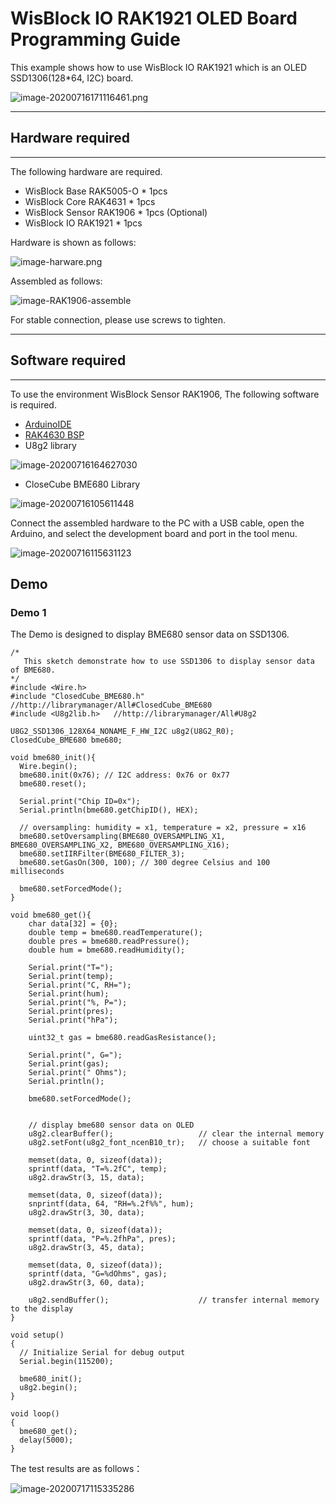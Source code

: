 # WisBlock IO RAK1921 OLED Board Programming Guide

This example shows how to use WisBlock IO RAK1921 which is an OLED SSD1306(128*64, I2C) board.

![image-20200716171116461.png](images/image-ssd1306-128-64.png)

----
## Hardware required
----
The following hardware are required.

- WisBlock Base RAK5005-O  \*  1pcs    
- WisBlock Core RAK4631      \*  1pcs    
- WisBlock Sensor RAK1906          \*  1pcs        (Optional)    
- WisBlock IO RAK1921          \*  1pcs    



Hardware is shown as follows:

![image-harware.png](images/image-harware.png)

Assembled as follows:

![image-RAK1906-assemble](images/image-RAK1906-assemble.png)

For stable connection, please use screws to tighten.

----
## Software required
----
To use the environment WisBlock Sensor RAK1906, The following software is required.

- [ArduinoIDE](https://www.arduino.cc/en/Main/Software)
- [RAK4630 BSP](https://github.com/RAKWireless/RAK-nRF52-Arduino)    
- U8g2 library

![image-20200716164627030](images/image-U8g2lib.png)



- CloseCube BME680 Library

![image-20200716105611448](images/image-ClosedCubeBME680.png)



Connect the assembled hardware to the PC with a USB cable, open the Arduino, and select the development board and port in the tool menu.

![image-20200716115631123](images/image-board-info.png)



## Demo

### Demo 1

The Demo  is designed to display BME680 sensor data on SSD1306.

```
/*
   This sketch demonstrate how to use SSD1306 to display sensor data of BME680.
*/
#include <Wire.h>
#include "ClosedCube_BME680.h"  //http://librarymanager/All#ClosedCube_BME680
#include <U8g2lib.h>   //http://librarymanager/All#U8g2

U8G2_SSD1306_128X64_NONAME_F_HW_I2C u8g2(U8G2_R0);
ClosedCube_BME680 bme680;

void bme680_init(){
  Wire.begin();
  bme680.init(0x76); // I2C address: 0x76 or 0x77
  bme680.reset();

  Serial.print("Chip ID=0x");
  Serial.println(bme680.getChipID(), HEX);

  // oversampling: humidity = x1, temperature = x2, pressure = x16
  bme680.setOversampling(BME680_OVERSAMPLING_X1, BME680_OVERSAMPLING_X2, BME680_OVERSAMPLING_X16);
  bme680.setIIRFilter(BME680_FILTER_3);
  bme680.setGasOn(300, 100); // 300 degree Celsius and 100 milliseconds 

  bme680.setForcedMode();
}

void bme680_get(){
    char data[32] = {0};
    double temp = bme680.readTemperature();
    double pres = bme680.readPressure();
    double hum = bme680.readHumidity();

    Serial.print("T=");
    Serial.print(temp);
    Serial.print("C, RH=");
    Serial.print(hum);
    Serial.print("%, P=");
    Serial.print(pres);
    Serial.print("hPa");
      
    uint32_t gas = bme680.readGasResistance();

    Serial.print(", G=");
    Serial.print(gas);
    Serial.print(" Ohms");
    Serial.println();

    bme680.setForcedMode();


    // display bme680 sensor data on OLED
    u8g2.clearBuffer();                   // clear the internal memory
    u8g2.setFont(u8g2_font_ncenB10_tr);   // choose a suitable font
    
    memset(data, 0, sizeof(data));
    sprintf(data, "T=%.2fC", temp);
    u8g2.drawStr(3, 15, data);
    
    memset(data, 0, sizeof(data));
    snprintf(data, 64, "RH=%.2f%%", hum);
    u8g2.drawStr(3, 30, data);

    memset(data, 0, sizeof(data));
    sprintf(data, "P=%.2fhPa", pres);
    u8g2.drawStr(3, 45, data);

    memset(data, 0, sizeof(data));
    sprintf(data, "G=%dOhms", gas);
    u8g2.drawStr(3, 60, data);

    u8g2.sendBuffer();                    // transfer internal memory to the display
}

void setup()
{
  // Initialize Serial for debug output
  Serial.begin(115200);

  bme680_init();
  u8g2.begin();
}

void loop()
{
  bme680_get();
  delay(5000);
}
```



The test results are as follows：

![image-20200717115335286](images/image-bme680-data.png)







